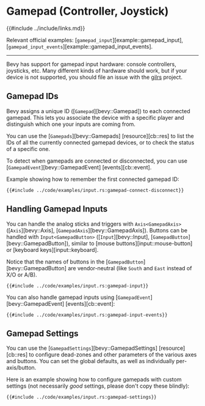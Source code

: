 # Gamepad (Controller, Joystick)

{{#include ../include/links.md}}

Relevant official examples:
[`gamepad_input`][example::gamepad_input],
[`gamepad_input_events`][example::gamepad_input_events].

---

Bevy has support for gamepad input hardware: console controllers,
joysticks, etc. Many different kinds of hardware should work, but
if your device is not supported, you should file an issue with the
[gilrs](https://gitlab.com/gilrs-project/gilrs) project.

## Gamepad IDs

Bevy assigns a unique ID ([`Gamepad`][bevy::Gamepad]) to each connected
gamepad. This lets you associate the device with a specific player and
distinguish which one your inputs are coming from.

You can use the [`Gamepads`][bevy::Gamepads] [resource][cb::res] to list
the IDs of all the currently connected gamepad devices, or to check the
status of a specific one.

To detect when gamepads are connected or disconnected, you can use
[`GamepadEvent`][bevy::GamepadEvent] [events][cb::event].

Example showing how to remember the first connected gamepad ID:

```rust,no_run,noplayground
{{#include ../code/examples/input.rs:gamepad-connect-disconnect}}
```

## Handling Gamepad Inputs

You can handle the analog sticks and triggers with `Axis<GamepadAxis>`
([`Axis`][bevy::Axis], [`GamepadAxis`][bevy::GamepadAxis]). Buttons
can be handled with `Input<GamepadButton>` ([`Input`][bevy::Input],
[`GamepadButton`][bevy::GamepadButton]), similar to [mouse
buttons][input::mouse-button] or [keyboard keys][input::keyboard].

Notice that the names of buttons in the [`GamepadButton`][bevy::GamepadButton]
are vendor-neutral (like `South` and `East` instead of X/O or A/B).

```rust,no_run,noplayground
{{#include ../code/examples/input.rs:gamepad-input}}
```

You can also handle gamepad inputs using [`GamepadEvent`][bevy::GamepadEvent] [events][cb::event]:

```rust,no_run,noplayground
{{#include ../code/examples/input.rs:gamepad-input-events}}
```

## Gamepad Settings

You can use the [`GamepadSettings`][bevy::GamepadSettings] [resource][cb::res]
to configure dead-zones and other parameters of the various axes and
buttons. You can set the global defaults, as well as individually
per-axis/button.

Here is an example showing how to configure gamepads with custom settings
(not necessarily *good* settings, please don't copy these blindly):

```rust,no_run,noplayground
{{#include ../code/examples/input.rs:gamepad-settings}}
```
